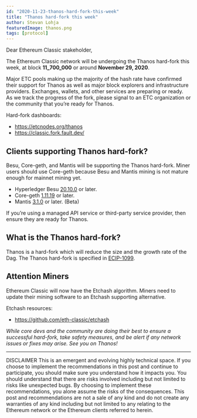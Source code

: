 ```yaml
---
id: "2020-11-23-thanos-hard-fork-this-week"
title: "Thanos hard-fork this week"
author: Stevan Lohja
featuredImage: thanos.png
tags: [protocol]
---
```


Dear Ethereum Classic stakeholder,

The Ethereum Classic network will be undergoing the Thanos hard-fork this week, at block **11_700_000** or around **November 29, 2020**. 

Major ETC pools making up the majority of the hash rate have confirmed their support for Thanos as well as major block explorers and infrastructure providers. Exchanges, wallets, and other services are preparing or ready. As we track the progress of the fork, please signal to an ETC organization or the community that you’re ready for Thanos.

Hard-fork dashboards: 
- https://etcnodes.org/thanos
- https://classic.fork.fault.dev/ 

## Clients supporting Thanos hard-fork?

Besu, Core-geth, and Mantis will be supporting the Thanos hard-fork. Miner users should use Core-geth because Besu and Mantis mining is not mature enough for mainnet mining yet.

- Hyperledger Besu [20.10.0](https://github.com/hyperledger/besu/releases) or later.
- Core-geth [1.11.19](https://github.com/etclabscore/core-geth/releases) or later.
- Mantis [3.1.0](https://github.com/input-output-hk/mantis/releases) or later. (Beta)

If you’re using a managed API service or third-party service provider, then ensure they are ready for Thanos. 

## What is the Thanos hard-fork?

Thanos is a hard-fork which will reduce the size and the growth rate of the Dag. The Thanos hard-fork is specified in [ECIP-1099](https://ecips.ethereumclassic.org/ECIPs/ecip-1049).

## Attention Miners

Ethereum Classic will now have the Etchash algorithm. Miners need to update their mining software to an Etchash supporting alternative.

Etchash resources: 
- https://github.com/eth-classic/etchash 

*While core devs and the community are doing their best to ensure a successful hard-fork, take safety measures, and be alert if any network issues or fixes may arise. See you on Thanos!*

---

DISCLAIMER This is an emergent and evolving highly technical space. If you choose to implement the recommendations in this post and continue to participate, you should make sure you understand how it impacts you. You should understand that there are risks involved including but not limited to risks like unexpected bugs. By choosing to implement these recommendations, you alone assume the risks of the consequences. This post and recommendations are not a sale of any kind and do not create any warranties of any kind including but not limited to any relating to the Ethereum network or the Ethereum clients referred to herein.